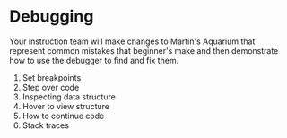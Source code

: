# Debugging

Your instruction team will make changes to Martin's Aquarium that represent common mistakes that beginner's make and then demonstrate how to use the debugger to find and fix them.

1. Set breakpoints
1. Step over code
1. Inspecting data structure
1. Hover to view structure
1. How to continue code
1. Stack traces